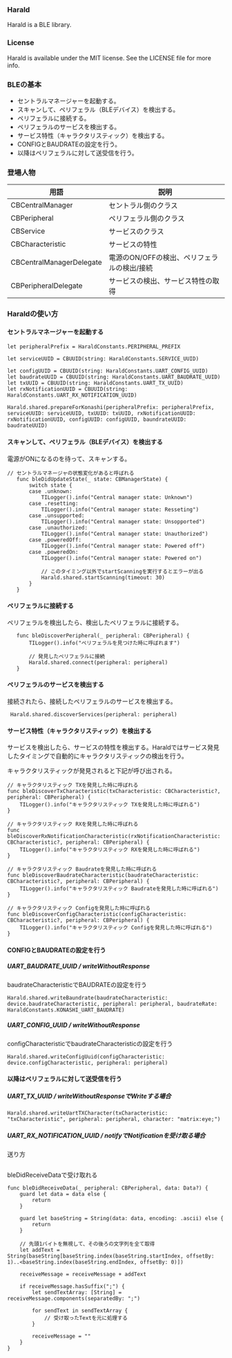 ### Harald

Harald is a BLE library.

### License
Harald is available under the MIT license. See the LICENSE file for more info.


### BLEの基本
- セントラルマネージャーを起動する。
- スキャンして、ペリフェラル（BLEデバイス）を検出する。
- ペリフェラルに接続する。
- ペリフェラルのサービスを検出する。
- サービス特性（キャラクタリスティック）を検出する。
- CONFIGとBAUDRATEの設定を行う。
- 以降はペリフェラルに対して送受信を行う。

### 登場人物

| 用語 | 説明 |
|---|---|
|CBCentralManager| セントラル側のクラス|
|CBPeripheral | ペリフェラル側のクラス|
|CBService|サービスのクラス|
|CBCharacteristic| サービスの特性|
|CBCentralManagerDelegate |電源のON/OFFの検出、ペリフェラルの検出/接続|
|CBPeripheralDelegate |サービスの検出、サービス特性の取得|


### Haraldの使い方

#### セントラルマネージャーを起動する

```
let peripheralPrefix = HaraldConstants.PERIPHERAL_PREFIX
        
let serviceUUID = CBUUID(string: HaraldConstants.SERVICE_UUID)
        
let configUUID = CBUUID(string: HaraldConstants.UART_CONFIG_UUID)
let baudrateUUID = CBUUID(string: HaraldConstants.UART_BAUDRATE_UUID)
let txUUID = CBUUID(string: HaraldConstants.UART_TX_UUID)
let rxNotificationUUID = CBUUID(string: HaraldConstants.UART_RX_NOTIFICATION_UUID)
        
Harald.shared.prepareForKonashi(peripheralPrefix: peripheralPrefix, serviceUUID: serviceUUID, txUUID: txUUID, rxNotificationUUID: rxNotificationUUID, configUUID: configUUID, baundrateUUID: baudrateUUID)
```

#### スキャンして、ペリフェラル（BLEデバイス）を検出する
電源がONになるのを待って、スキャンする。

```
// セントラルマネージャの状態変化があると呼ばれる
   func bleDidUpdateState(_ state: CBManagerState) {
       switch state {
       case .unknown:
           TILogger().info("Central manager state: Unknown")
       case .resetting:
           TILogger().info("Central manager state: Resseting")
       case .unsupported:
           TILogger().info("Central manager state: Unsopported")
       case .unauthorized:
           TILogger().info("Central manager state: Unauthorized")
       case .poweredOff:
           TILogger().info("Central manager state: Powered off")
       case .poweredOn:
           TILogger().info("Central manager state: Powered on")
           
           // このタイミング以外でstartScanningを実行するとエラーが出る
           Harald.shared.startScanning(timeout: 30)
       }
   }
```
#### ペリフェラルに接続する
ペリフェラルを検出したら、検出したペリフェラルに接続する。

```
   func bleDiscoverPeripheral(_ peripheral: CBPeripheral) {
       TILogger().info("ペリフェラルを見つけた時に呼ばれます")

       // 発見したペリフェラルに接続
       Harald.shared.connect(peripheral: peripheral)
   }
```
#### ペリフェラルのサービスを検出する
接続されたら、接続したペリフェラルのサービスを検出する。

```
 Harald.shared.discoverServices(peripheral: peripheral)
```

#### サービス特性（キャラクタリスティック）を検出する
サービスを検出したら、サービスの特性を検出する。Haraldではサービス発見したタイミングで自動的にキャラクタリスティックの検出を行う。


キャラクタリスティックが発見されると下記が呼び出される。

```
// キャラクタリスティック TXを発見した時に呼ばれる
func bleDiscoverTxCharacteristic(txCharacteristic: CBCharacteristic?, peripheral: CBPeripheral) {
    TILogger().info("キャラクタリスティック TXを発見した時に呼ばれる")
}
```

```
// キャラクタリスティック RXを発見した時に呼ばれる
func bleDiscoverRxNotificationCharacteristic(rxNotificationCharacteristic: CBCharacteristic?, peripheral: CBPeripheral) {
    TILogger().info("キャラクタリスティック RXを発見した時に呼ばれる")
}
```

```
// キャラクタリスティック Baudrateを発見した時に呼ばれる
func bleDiscoverBaudrateCharacteristic(baudrateCharacteristic: CBCharacteristic?, peripheral: CBPeripheral) {
    TILogger().info("キャラクタリスティック Baudrateを発見した時に呼ばれる")
}
```

```
// キャラクタリスティック Configを発見した時に呼ばれる
func bleDiscoverConfigCharacteristic(configCharacteristic: CBCharacteristic?, peripheral: CBPeripheral) {
    TILogger().info("キャラクタリスティック Configを発見した時に呼ばれる")
}
```

#### CONFIGとBAUDRATEの設定を行う


##### UART_BAUDRATE_UUID / writeWithoutResponse 
baudrateCharacteristicでBAUDRATEの設定を行う

```
Harald.shared.writeBaundrate(baudrateCharacteristic: device.baudrateCharacteristic, peripheral: peripheral, baudrateRate: HaraldConstants.KONASHI_UART_BAUDRATE)
```

#####  UART_CONFIG_UUID / writeWithoutResponse
configCharacteristicでbaudrateCharacteristicの設定を行う
```
Harald.shared.writeConfigUuid(configCharacteristic: device.configCharacteristic, peripheral: peripheral)
```

#### 以降はペリフェラルに対して送受信を行う


##### UART_TX_UUID / writeWithoutResponseでWriteする場合
```
Harald.shared.writeUartTXCharacter(txCharacteristic: "txCharacteristic", peripheral: peripheral, character: "matrix:eye;")
```

##### UART_RX_NOTIFICATION_UUID / notifyでNotificationを受け取る場合

送り方

```
```

bleDidReceiveDataで受け取れる
```
func bleDidReceiveData(_ peripheral: CBPeripheral, data: Data?) {
    guard let data = data else {
        return
    }

    guard let baseString = String(data: data, encoding: .ascii) else {
        return
    }

    // 先頭1バイトを無視して、その後ろの文字列を全て取得
    let addText = String(baseString[baseString.index(baseString.startIndex, offsetBy: 1)..<baseString.index(baseString.endIndex, offsetBy: 0)])

    receiveMessage = receiveMessage + addText
    
    if receiveMessage.hasSuffix(";") {
        let sendTextArray: [String] = receiveMessage.components(separatedBy: ";")
                    
        for sendText in sendTextArray {
            // 受け取ったTextを元に処理する
        }
            
        receiveMessage = ""
    }
}
```
